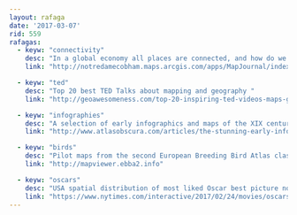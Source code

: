 ```yaml
---
layout: rafaga
date: '2017-03-07'
rid: 559
rafagas:
  - keyw: "connectivity"
    desc: "In a global economy all places are connected, and how do we show it on a map."
    link: "http://notredamecobham.maps.arcgis.com/apps/MapJournal/index.html?appid=e74fa005b3254f3093a4d333d4207ee7"

  - keyw: "ted"
    desc: "Top 20 best TED Talks about mapping and geography "
    link: "http://geoawesomeness.com/top-20-inspiring-ted-videos-maps-geography/"

  - keyw: "infographies"
    desc: "A selection of early infographics and maps of the XIX century"
    link: "http://www.atlasobscura.com/articles/the-stunning-early-infographics-and-maps-of-the-1800s"

  - keyw: "birds"
    desc: "Pilot maps from the second European Breeding Bird Atlas classified by spices"
    link: "http://mapviewer.ebba2.info"

  - keyw: "oscars"
    desc: "USA spatial distribution of most liked Oscar best picture nominees in 2017"
    link: "https://www.nytimes.com/interactive/2017/02/24/movies/oscars-state-by-state-movie-popularity.html?smid=pl-share&_r=0"
---
```


